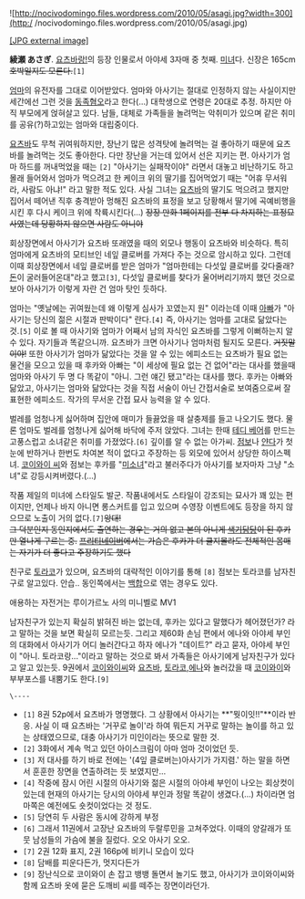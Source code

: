 ![http://nocivodomingo.files.wordpress.com/2010/05/asagi.jpg?width=300](http:/
/nocivodomingo.files.wordpress.com/2010/05/asagi.jpg)

[[JPG external
image]](http://nocivodomingo.files.wordpress.com/2010/05/asagi.jpg)

**綾瀬 あさぎ**. [요츠바랑!](%EC%9A%94%EC%B8%A0%EB%B0%94%EB%9E%91%21.md)의 등장 인물로서 아야세 3자매 중 첫째. [미녀](%EB%AF%B8%EB%85%80.md)다. 신장은 165cm  
<del>호박일지도 모른다.</del>`[1]`

[엄마](%EC%95%84%EC%95%BC%EC%84%B8%20%EB%B6%80%EC%9D%B8.md)의 유전자를 그대로 이어받았다.
엄마와 아사기는 절대로 인정하지 않는 사실이지만 세간에선 그런 것을
[동족혐오](%EB%8F%99%EC%A1%B1%ED%98%90%EC%98%A4.md)라고 한다(…) 대학생으로 연령은 20대로 추정.
하지만 아직 부모에게 얹혀살고 있다. 남들, 대체로 가족들을 놀려먹는 악취미가 있으며 같은 취미를 공유(?)하고있는 엄마와 대립중이다.

[요츠바](%EC%BD%94%EC%9D%B4%EC%99%80%EC%9D%B4%20%EC%9A%94%EC%B8%A0%EB%B0%94.md)도 무척 귀여워하지만, 장난기 많은 성격탓에 놀려먹는 걸 좋아하기 때문에 요츠바를 놀려먹는 것도 좋아한다. 다만 장난을 거는데 있어서 선은
지키는 편. 아사기가 엄마 하드를 꺼내먹었을 때는 `[2]` "아사기는 실패작이야" 라면서 대놓고 비난하기도 하고 몰래 들어와서 엄마가
먹으려고 한 케이크 위의 딸기를 집어먹었기 때는 "어휴 무서워라, 사람도 아냐!" 라고 말한 적도 있다. 사실 그녀는
[요츠바](%EC%9A%94%EC%B8%A0%EB%B0%94.md)의 딸기도 먹으려고 했지만 집어서 떼어낸 직후 충격받아 멍해진
요츠바의 표정을 보고 당황해서 딸기에 곡예비행을 시킨 후 다시 케이크 위에 착륙시킨다(…) <del>장장 만화 1페이지를 전부 다 차지하는
표정묘사였는데 당황하지 않으면 사람도 아니야</del>

회상장면에서 아사기가 요츠바 또래였을 때의 외모나 행동이 요츠바와 비슷하다. 특히 엄마에게 요츠바의 모티브인 네잎 클로버를 가져다 주는
것으로 암시하고 있다. 그런데 이때 회상장면에서 네잎 클로버를 받은 엄마가 "엄마한테는 다섯잎 클로버를 갖다줄래?
[돈](%EB%8F%88.md)이 굴러들어온대"라고 했고`[3]`, 다섯잎 클로버를 찾다가 울어버리기까지 했던 것으로 보아 아사기가
이렇게 자란 건 엄마 탓인 듯하다.

엄마는 "옛날에는 귀여웠는데 왜 이렇게 심사가 꼬였는지 원" 이라는데 이때
[아빠](%EC%95%84%EC%95%BC%EC%84%B8%20%EC%94%A8.md)가 "아사기는 당신의 젊은 시절과 판박이다"
란다.`[4]` 즉, 아사기는 엄마를 고대로 닮았다는 것.`[5]` 이로 볼 때 아사기와 엄마가 어째서 남의 자식인 요츠바를 그렇게
이뻐하는지 알 수 있다. 자기들과 똑같으니까. 요츠바가 크면 아사기나 엄마처럼 될지도 모른다. <del>거짓말이야!</del> 또한 아사기가
엄마가 닮았다는 것을 알 수 있는 에피소드는 요츠바가 필요 없는 물건을 모으고 있을 때 후카와 아빠는 "이 세상에 필요 없는 건 없어"라는
대사를 했을때 엄마와 아사기 두 명 다 똑같이 "아니. 그런 얘긴 됐고"라는 대사를 했다. 후카는 아빠와 닮았고, 아사기는 엄마와 닮았다는
것을 직접 서술이 아닌 간접서술로 보여줌으로써 잘 표현한 에피소드. 작가의 무서운 간접 묘사 능력을 알 수 있다.

벌레를 엄청나게 싫어하며 집안에 매미가 들끓었을 때 살충제를 들고 나오기도 했다. 물론 엄마도 벌레를 엄청나게 싫어해 바닥에 주저 앉았다.
그녀는 한때 [테디 베어](%ED%85%8C%EB%94%94%20%EB%B2%A0%EC%96%B4.md)를 만드는 고풍스럽고 소녀같은
취미를 가졌었다.`[6]` 깊이를 알 수 없는 아가씨. [점보](%EC%A0%90%EB%B3%B4.md)나
[얀다](%EC%96%80%EB%8B%A4.md)가 첫눈에 반하거나 한번도 차여본 적이 없다고 주장하는 등 외모에 있어서 상당한
하이스펙녀. [코이와이 씨](%EC%BD%94%EC%9D%B4%EC%99%80%EC%9D%B4%20%EC%94%A8.md)와 점보는
후카를 "[미소녀](%EB%AF%B8%EC%86%8C%EB%85%80.md)"라고 불러주다가 아사기를 보자마자 그냥 "소녀"로
강등시켜버렸다.(…)

작품 제일의 미녀에 스타일도 발군. 작품내에서도 스타일이 강조되는 묘사가 꽤 있는 편이지만, 언제나 바지 아니면 롱스커트를 입고 있으며
수영장 이벤트에도 등장을 하지 않으므로 노출이 거의 없다.`[7]`<del>앙대!</del>  
<del>그 덕분인지 동인지에서도 출연하는 경우는 거의 없고 본의 아니게
[색기담당](%EC%83%89%EA%B8%B0%EB%8B%B4%EB%8B%B9.md)이 된 후카만 열나게 구르는 중.</del>
<del>[프리티네이버](%ED%94%84%EB%A6%AC%ED%8B%B0%20%EB%84%A4%EC%9D%B4%EB%B2%84.md)에서는 가슴은
후카가 더 클지몰라도 전체적인 몸매는 자기가 더 좋다고 주장하기도 했다</del>

친구로 [토라코](%ED%86%A0%EB%9D%BC%EC%BD%94.md)가 있으며, 요츠바의 대략적인 이야기를 통해 `[8]` 점보는
토라코를 남자친구로 알고있다. 안습.. 동인쪽에서는 [백합](%EB%B0%B1%ED%95%A9.md)으로 엮는 경우도 있다.

애용하는 자전거는 루이가르노 사의 미니벨로 MV1

남자친구가 있는지 확실히 밝혀진 바는 없는데, 후카는 있다고 말했다가 헤어졌던가? 라고 말하는 것을 보면 확실히 모르는듯. 그리고 제60화
손님 편에서 에나와 아야세 부인의 대화에서 아사기가 어디 놀러간다고 하자 에나가 "데이트?" 라고 묻자, 아야세 부인이 "아니.
토라코랑..."이라고 말하는 것으로 봐서 가족들은 아사기에게 남자친구가 있다고 알고 있는듯. 9권에서 [코이와이씨](%EC%BD%94%EC%9D%B4%EC%99%80%EC%9D%B4%20%EC%94%A8.md)와 [요츠바](%EC%BD%94%EC%9D%B4%EC%99%80%EC%9D%B4%20%EC%9A%94%EC%B8%A0%EB%B0%94.md), [토라코](%ED%86%A0%EB%9D%BC%EC%BD%94.md),[에나](%EC%95%84%EC%95%BC%EC%84%B8%20%EC%97%90%EB%82%98.md)와 놀러갔을 때
[코이와이](%EC%BD%94%EC%9D%B4%EC%99%80%EC%9D%B4%20%EC%94%A8.md)와 부부포스를 내뿜기도
한다.`[9]`

`\----`

  * `[1]` 8권 52p에서 요츠바가 명명했다. 그 상황에서 아사기는 **"뭣이잇!!"**이라 반응. 사실 이 때 요츠바는 '거꾸로 놀이'라 하여 뭐든지 거꾸로 말하는 놀이를 하고 있는 상태였으므로, 대충 아사기가 미인이라는 뜻으로 말한 것.
  * `[2]` 3화에서 계속 먹고 있던 아이스크림이 아마 엄마 것이었던 듯.
  * `[3]` 저 대사를 하기 바로 전에는 '(4잎 클로버는)아사기가 가지렴.' 하는 말을 하면서 훈훈한 장면을 연출하려는 듯 보였지만...
  * `[4]` 작중에 잠시 어린 시절의 아사기와 젊은 시절의 아야세 부인이 나오는 회상컷이 있는데 현재의 아사기는 당시의 아야세 부인과 정말 똑같이 생겼다.(…) 차이라면 엄마쪽은 예전에도 숏컷이었다는 것 정도.
  * `[5]` 당연히 두 사람은 동시에 강하게 부정
  * `[6]` 그래서 11권에서 고장난 요츠바의 두랄루민을 고쳐주었다. 이때의 양갈래가 또 뭇 남성들의 가슴에 불을 질렀다. 오오 아사기 오오.
  * `[7]` 2권 12화 표지, 2권 166p에 비키니 모습이 있다
  * `[8]` 담배를 피운다든가, 멋지다든가
  * `[9]` 장난식으로 코이와이 손 잡고 뱅뱅 돌면서 놀기도 했고, 아사기가 코이와이씨와 함께 요츠바 옷에 묻은 도깨비 씨를 떼주는 장면이라던가.

